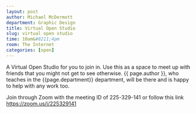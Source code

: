 ```yaml
---
layout: post
author: Michael McDermott
department: Graphic Design
title: Virtual Open Studio
slug: virtual open studio
time: 10am&#8211;4pm
room: The Internet
categories: [open]
---
```

A Virtual Open Studio for you to join in. Use this as a space to meet up with friends that you might not get to see otherwise. {{ page.author }}, who teaches in the {{page.department}} department, will be there and is happy to help with any work too.

Join through Zoom with the meeting ID of 225-329-141 or follow this link https://zoom.us/j/225329141

